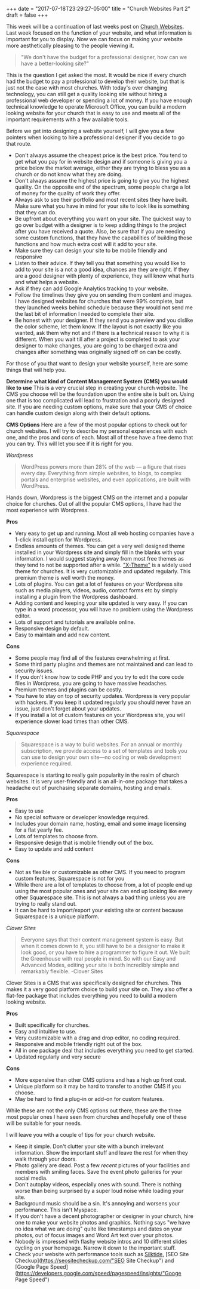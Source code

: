+++
date = "2017-07-18T23:29:27-05:00"
title = "Church Websites Part 2"
draft = false
+++

This week will be a continuation of last weeks post on [Church Websites](http://endbaddesign.com/blog/church-websites/ "Church Websites"). Last week focused on the function of your website, and what information is important for you to display. Now we can focus on making your website more aesthetically pleasing to the people viewing it.

>"We don't have the budget for a professional designer, how can we have a better-looking site?"

This is the question I get asked the most. It would be nice if every church had the budget to pay a professional to develop their website, but that is just not the case with most churches. With today's ever changing technology, you can still get a quality looking site without hiring a professional web developer or spending a lot of money. If you have enough technical knowledge to operate Microsoft Office, you can build a modern looking website for your church that is easy to use and meets all of the important requirements with a few available tools.

Before we get into designing a website yourself, I will give you a few pointers when looking to hire a professional designer if you decide to go that route.

+ Don't always assume the cheapest price is the best price. You tend to get what you pay for in website design and if someone is giving you a price below the market average, either they are trying to bless you as a church or do not know what they are doing.
+ Don't always assume the highest price is going to give you the highest quality. On the opposite end of the spectrum, some people charge a lot of money for the quality of work they offer.
+ Always ask to see their portfolio and most recent sites they have built. Make sure what you have in mind for your site to look like is something that they can do.
+ Be upfront about everything you want on your site. The quickest way to go over budget with a designer is to keep adding things to the project after you have received a quote. Also, be sure that if you are needing some custom functions, that they have the capabilities of building those functions and how much extra cost will it add to your site.
+ Make sure they can design your site to be mobile friendly and responsive
+ Listen to their advice. If they tell you that something you would like to add to your site is a not a good idea, chances are they are right. If they are a good designer with plenty of experience, they will know what hurts and what helps a website.
+ Ask if they can add Google Analytics tracking to your website.
+ Follow the timelines they give you on sending them content and images. I have designed websites for churches that were 99% complete, but they launched weeks behind schedule because they would not send me the last bit of information I needed to complete their site.
+ Be honest with your designer. If they send you a preview and you dislike the color scheme, let them know. If the layout is not exactly like you wanted, ask them why not and if there is a technical reason to why it is different. When you wait till after a project is completed to ask your designer to make changes, you are going to be charged extra and changes after something was originally signed off on can be costly.

For those of you that want to design your website yourself, here are some things that will help you.

**Determine what kind of Content Management System (CMS) you would like to use**
This is a very crucial step in creating your church website. The CMS you choose will be the foundation upon the entire site is built on. Using one that is too complicated will lead to frustration and a poorly designed site. If you are needing custom options, make sure that your CMS of choice can handle custom design along with their default options.

**CMS Options** Here are a few of the most popular options to check out for church websites. I will try to describe my personal experiences with each one, and the pros and cons of each. Most all of these have a free demo that you can try. This will let you see if it is right for you.

*Wordpress*

>WordPress powers more than 28% of the web — a figure that rises every day. Everything from simple websites, to blogs, to complex portals and enterprise websites, and even applications, are built with WordPress.

Hands down, Wordpress is the biggest CMS on the internet and a popular choice for churches. Out of all the popular CMS options, I have had the most experience with Wordpress.

**Pros**

+ Very easy to get up and running. Most all web hosting companies have a 1-click install option for Wordpress.
+ Endless amounts of themes. You can get a very well designed theme installed in your Wordpress site and simply fill in the blanks with your information. I would suggest staying away from most free themes as they tend to not be supported after a while. ["X-Theme"](https://theme.co/x/ "XTheme") is a widely used theme for churches. It is very customizable and updated regularly. This premium theme is well worth the money.
+ Lots of plugins. You can get a lot of features on your Wordpress site such as media players, videos, audio, contact forms etc by simply installing a plugin from the Wordpress dashboard.
+ Adding content and keeping your site updated is very easy. If you can type in a word processor, you will have no problem using the Wordpress editor.
+ Lots of support and tutorials are available online.
+ Responsive design by default.
+ Easy to maintain and add new content.

**Cons**

+ Some people may find all of the features overwhelming at first.
+ Some third party plugins and themes are not maintained and can lead to security issues.
+ If you don't know how to code PHP and you try to edit the core code files in Wordpress, you are going to have massive headaches.
+ Premium themes and plugins can be costly.
+ You have to stay on top of security updates. Wordpress is very popular with hackers. If you keep it updated regularly you should never have an issue, just don't forget about your updates.
+ If you install a lot of custom features on your Wordpress site, you will experience slower load times than other CMS.

*Squarespace*

>Squarespace is a way to build websites. For an annual or monthly subscription, we provide access to a set of templates and tools you can use to design your own site—no coding or web development experience required.

Squarespace is starting to really gain popularity in the realm of church websites. It is very user-friendly and is an all-in-one package that takes a headache out of purchasing separate domains, hosting and emails.

**Pros**

+ Easy to use
+ No special software or developer knowledge required.
+ Includes your domain name, hosting, email and some image licensing for a flat yearly fee.
+ Lots of templates to choose from.
+ Responsive design that is mobile friendly out of the box.
+ Easy to update and add content

**Cons**

+ Not as flexible or customizable as other CMS. If you need to program custom features, Squarespace is not for you
+ While there are a lot of templates to choose from, a lot of people end up using the most popular ones and your site can end up looking like every other Squarespace site. This is not always a bad thing unless you are trying to really stand out.
+ It can be hard to import/export your existing site or content because Squarespace is a unique platform.

*Clover Sites*

>Everyone says that their content management system is easy. But when it comes down to it, you still have to be a designer to make it look good, or you have to hire a programmer to figure it out. We built the Greenhouse with real people in mind. So with our Easy and Advanced Modes, editing your site is both incredibly simple and remarkably flexible. -Clover Sites

Clover Sites is a CMS that was specifically designed for churches. This makes it a very good platform choice to build your site on. They also offer a flat-fee package that includes everything you need to build a modern looking website.

**Pros**

+ Built specifically for churches.
+ Easy and intuitive to use.
+ Very customizable with a drag and drop editor, no coding required.
+ Responsive and mobile friendly right out of the box.
+ All in one package deal that includes everything you need to get started.
+ Updated regularly and very secure

**Cons**

+ More expensive than other CMS options and has a high up front cost.
+ Unique platform so it may be hard to transfer to another CMS if you choose.
+ May be hard to find a plug-in or add-on for custom features.

While these are not the only CMS options out there, these are the three most popular ones I have seen from churches and hopefully one of these will be suitable for your needs.

I will leave you with a couple of tips for your church website.

+ Keep it simple. Don't clutter your site with a bunch irrelevant information. Show the important stuff and leave the rest for when they walk through your doors.
+ Photo gallery are dead. Post a few *recent* pictures of your facilities and members with smiling faces. Save the event photo galleries for your social media.
+ Don't autoplay videos, especially ones with sound. There is nothing worse than being surprised by a super loud noise while loading your site.
+ Background music should be a sin. It's annoying and worsens your performance. This isn't Myspace.
+ If you don't have a decent photographer or designer in your church, hire one to make your website photos and graphics. Nothing says "we have no idea what we are doing" quite like timestamps and dates on your photos, out of focus images and Word Art text over your photos.
+ Nobody is impressed with flashy website intros and 10 different slides cycling on your homepage. Narrow it down to the important stuff.
+ Check your website with performance tools such as [Silktide](http://nibbler.silktide.com/"Silktide"), [SEO Site Checkup](https://seositecheckup.com/"SEO Site Checkup") and [Google Page Speed](https://developers.google.com/speed/pagespeed/insights/"Googe Page Speed")
